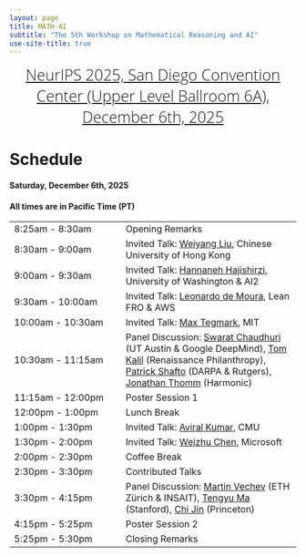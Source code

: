 ```yaml
---
layout: page
title: MATH-AI
subtitle: "The 5th Workshop on Mathematical Reasoning and AI"
use-site-title: true
---
```

<div class="venue" style="font-size: 27px; display: block; font-family: 'Open Sans', 'Helvetica Neue', Helvetica, Arial, sans-serif; font-weight: 300; color: #404040; text-align: center;">
  <a target="_blank" href="https://nips.cc/virtual/2025/workshop/109565">NeurIPS 2025, San Diego Convention Center (Upper Level Ballroom 6A), December 6th, 2025</a>
</div>

# Schedule



#### Saturday, December 6th, 2025
#### All times are in Pacific Time (PT)


<div class="container">
  <div class="row">
    <table class="table">
      <tr>
        <td style="width: 180px;">8:25am - 8:30am</td>
        <td>Opening Remarks</td>
      </tr>
      <tr>
        <td style="width: 180px;">8:30am - 9:00am</td>
        <td>Invited Talk: <a href="https://wyliu.com/">Weiyang Liu</a>, Chinese University of Hong Kong</td>
      </tr>
      <tr>
        <td style="width: 180px;">9:00am - 9:30am</td>
        <td>Invited Talk: <a href="https://homes.cs.washington.edu/~hannaneh/">Hannaneh Hajishirzi</a>, University of Washington & AI2</td>
      </tr>
      <tr>
        <td style="width: 180px;">9:30am - 10:00am</td>
        <td>Invited Talk: <a href="https://leodemoura.github.io/">Leonardo de Moura</a>, Lean FRO & AWS</td>
      </tr>
      <tr>
        <td style="width: 180px;">10:00am - 10:30am</td>
        <td>Invited Talk: <a href="https://physics.mit.edu/faculty/max-tegmark/">Max Tegmark</a>, MIT</td>
      </tr>
      <tr>
        <td style="width: 180px;">10:30am - 11:15am</td>
        <td>Panel Discussion: <a href="https://www.cs.utexas.edu/~swarat/">Swarat Chaudhuri</a> (UT Austin & Google DeepMind), <a href="https://www.renaissancephilanthropy.org/team/tom-kalil">Tom Kalil</a> (Renaissance Philanthropy), <a href="https://patrickshafto.com/">Patrick Shafto</a> (DARPA & Rutgers), <a href="https://sites.google.com/brown.edu/junehyuk">Jonathan Thomm</a> (Harmonic)</td>
      </tr>
      <tr>
        <td style="width: 180px;">11:15am - 12:00pm</td>
        <td>Poster Session 1</td>
      </tr>
      <tr>
        <td style="width: 180px;">12:00pm - 1:00pm</td>
        <td>Lunch Break</td>
      </tr>
      <tr>
        <td style="width: 180px;">1:00pm - 1:30pm</td>
        <td>Invited Talk: <a href="https://aviralkumar2907.github.io/">Aviral Kumar</a>, CMU</td>
      </tr>
      <tr>
        <td style="width: 180px;">1:30pm - 2:00pm</td>
        <td>Invited Talk: <a href="https://www.microsoft.com/en-us/research/people/wzchen/">Weizhu Chen</a>, Microsoft</td>
      </tr>
      <tr>
        <td style="width: 180px;">2:00pm - 2:30pm</td>
        <td>Coffee Break</td>
      </tr>
      <tr>
        <td style="width: 180px;">2:30pm - 3:30pm</td>
        <td>Contributed Talks</td>
      </tr>
      <tr>
        <td style="width: 180px;">3:30pm - 4:15pm</td>
        <td>Panel Discussion: <a href="https://www.cs.utexas.edu/~swarat/">Martin Vechev</a> (ETH Zürich & INSAIT), <a href="https://ai.stanford.edu/~tengyuma/">Tengyu Ma</a> (Stanford), <a href="https://sites.google.com/view/cjin/home">Chi Jin</a> (Princeton)</td>
      </tr>
      <tr>
        <td style="width: 180px;">4:15pm - 5:25pm</td>
        <td>Poster Session 2</td>
      </tr>
      <tr>
        <td style="width: 180px;">5:25pm - 5:30pm</td>
        <td>Closing Remarks</td>
      </tr>
    </table>
  </div>
</div>

